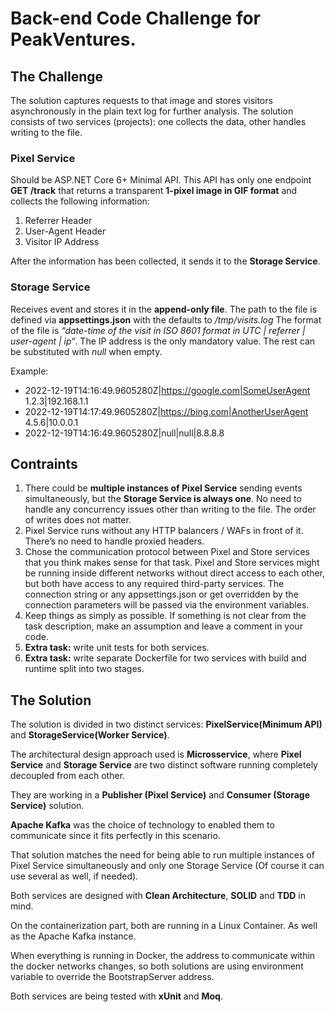 # Back-end Code Challenge for PeakVentures.

## The Challenge
 The solution captures requests to that image and stores visitors asynchronously in the plain text log for
 further analysis. The solution consists of two services (projects): one collects the data, other handles
 writing to the file.

 ### Pixel Service
 Should be ASP.NET Core 6+ Minimal API.
 This API has only one endpoint **GET /track** that returns a transparent **1-pixel image in GIF format** and collects the following information:
 1. Referrer Header
 2. User-Agent Header
 3. Visitor IP Address

After the information has been collected, it sends it to the **Storage Service**.

### Storage Service

Receives event and stores it in the **append-only file**. The path to the file is defined via 
**appsettings.json** with the defaults to _/tmp/visits.log_
The format of the file is _“date-time of the visit in ISO 8601 format in UTC | referrer | user-agent | ip“_.
The IP address is the only mandatory value. The rest can be substituted with _null_ when empty.

Example: 
* 2022-12-19T14:16:49.9605280Z|https://google.com|SomeUserAgent 1.2.3|192.168.1.1
* 2022-12-19T14:17:49.9605280Z|https://bing.com|AnotherUserAgent 4.5.6|10.0.0.1
* 2022-12-19T14:16:49.9605280Z|null|null|8.8.8.8

## Contraints
1. There could be **multiple instances of Pixel Service** sending events simultaneously, but the **Storage Service is always one**. No need to handle any concurrency issues other than writing to the file. The order of writes does not matter. 
2. Pixel Service runs without any HTTP balancers / WAFs in front of it. Thereʼs no need to handle proxied headers. 
3. Chose the communication protocol between Pixel and Store services that you think makes sense for that task. Pixel and Store services might be running inside different networks without direct access to each other, but both have access to any required third-party services. The connection string or any appsettings.json or get overridden by the connection parameters will be passed via the environment variables.
4. Keep things as simply as possible. If something is not clear from the task description, make an assumption and leave a comment in your code. 
5. **Extra task:** write unit tests for both services.
6. **Extra task:** write separate Dockerfile for two services with build and runtime split into two stages.

## The Solution

The solution is divided in two distinct services: **PixelService(Minimum API)** and **StorageService(Worker Service)**.

The architectural design approach used is **Microsservice**, where **Pixel Service** and **Storage Service** are two distinct software running completely decoupled from each other. 

They are working in a **Publisher (Pixel Service)** and **Consumer (Storage Service)** solution.

**Apache Kafka** was the choice of technology to enabled them to communicate since it fits perfectly in this scenario.

That solution matches the need for being able to run multiple instances of Pixel Service simultaneously and only one Storage Service (Of course it can use several as well, if needed).

Both services are designed with **Clean Architecture**, **SOLID** and **TDD** in mind.

On the containerization part, both are running in a Linux Container. As well as the Apache Kafka instance.

When everything is running in Docker, the address to communicate within the docker networks changes, so both solutions are using environment variable to override the BootstrapServer address.

Both services are being tested with **xUnit** and **Moq**.